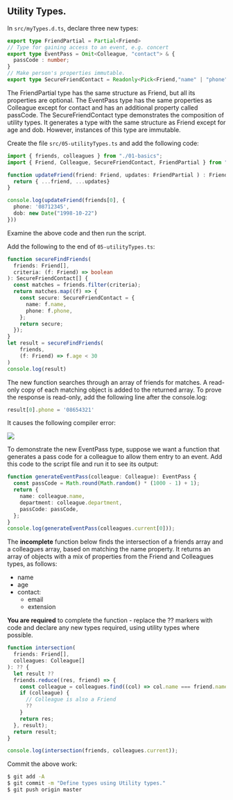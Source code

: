 ## Utility Types.

In `src/myTypes.d.ts`, declare three new types:
~~~ts
export type FriendPartial = Partial<Friend>
// Type for gaining access to an event, e.g. concert
export type EventPass = Omit<Colleague, "contact"> & {
  passCode : number;
}
// Make person's properties immutable.
export type SecureFriendContact = Readonly<Pick<Friend,"name" | "phone" > >
~~~
The FriendPartial type has the same structure as Friend, but all its properties are optional. The EventPass type has the same properties as Colleague except for contact and has an additional property called passCode. The SecureFriendContact type demonstrates the composition of utility types. It generates a type with the same structure as Friend except for age and dob. However, instances of this type are immutable.

Create the file `src/05-utilityTypes.ts` and add the following code:
~~~ts
import { friends, colleagues } from "./01-basics";
import { Friend, Colleague, SecureFriendContact, FriendPartial } from "./myTypes";

function updateFriend(friend: Friend, updates: FriendPartial ) : Friend {
  return { ...friend, ...updates}
}

console.log(updateFriend(friends[0], {
  phone: '08712345',
  dob: new Date("1998-10-22")
}))
~~~
Examine the above code and then run the script.

Add the following to the end of `05-utilityTypes.ts`:
~~~ts
function secureFindFriends(
  friends: Friend[],
  criteria: (f: Friend) => boolean
): SecureFriendContact[] {
  const matches = friends.filter(criteria);
  return matches.map((f) => {
    const secure: SecureFriendContact = {
      name: f.name,
      phone: f.phone,
    };
    return secure;
  });
}
let result = secureFindFriends(
    friends,
    (f: Friend) => f.age < 30
)
console.log(result)
~~~
The new function searches through an array of friends for matches. A read-only copy of each matching object is added to the returned array. To prove the response is read-only, add the following line after the console.log:
~~~ts
result[0].phone = '08654321'
~~~
It causes the following compiler error:

![][error] 

To demonstrate the new EventPass type, suppose we want a function that generates a pass code for a colleague to allow them entry to an event. Add this code to the script file and run it to see its output:
~~~ts
function generateEventPass(colleague: Colleague): EventPass {
  const passCode = Math.round(Math.random() * (1000 - 1) + 1);
  return {
    name: colleague.name,
    department: colleague.department,
    passCode: passCode,
  };
}
console.log(generateEventPass(colleagues.current[0]));
~~~

The __incomplete__ function below finds the intersection of a friends array and a colleagues array, based on matching the name property. It returns an array of objects with a mix of properties from the Friend and Colleagues types, as follows:

+ name
+ age
+ contact:
   + email
   + extension

__You are required__ to complete the function - replace the ?? markers with code and declare any new types required, using utility types where possible.
~~~ts
function intersection(
  friends: Friend[],
  colleagues: Colleague[]
): ?? {
  let result ??
  friends.reduce((res, friend) => {
    const colleague = colleagues.find((col) => col.name === friend.name);
    if (colleague) {
      // Colleague is also a Friend
      ??
    }
    return res;
  }, result);
  return result;
}

console.log(intersection(friends, colleagues.current));
~~~

Commit the above work:
~~~bash
$ git add -A
$ git commit -m "Define types using Utility types."
$ git push origin master
~~~

[error]: ./img/error.png
